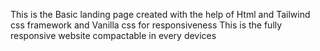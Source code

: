 This is the Basic landing page created with the help of Html and Tailwind css framework and Vanilla css for responsiveness 
This is the fully responsive website compactable in every devices 
